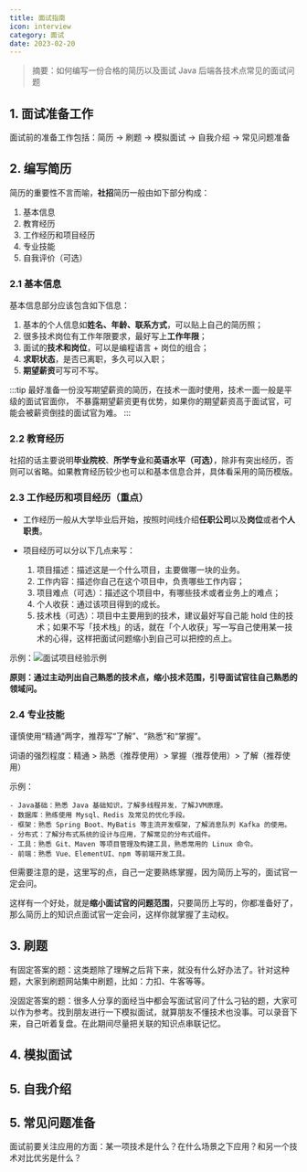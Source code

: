 ```yaml
---
title: 面试指南
icon: interview
category: 面试
date: 2023-02-20
---
```


> 摘要：如何编写一份合格的简历以及面试 Java 后端各技术点常见的面试问题

## 1. 面试准备工作

面试前的准备工作包括：简历 -> 刷题 -> 模拟面试 -> 自我介绍 -> 常见问题准备

## 2. 编写简历

简历的重要性不言而喻，**社招**简历一般由如下部分构成：

1. 基本信息
2. 教育经历
3. 工作经历和项目经历
4. 专业技能
5. 自我评价（可选）

### 2.1 基本信息

基本信息部分应该包含如下信息：

1. 基本的个人信息如**姓名、年龄、联系方式**，可以贴上自己的简历照；
2. 很多技术岗位有工作年限要求，最好写上**工作年限**；
3. 面试的**技术和岗位**，可以是编程语言 + 岗位的组合；
4. **求职状态**，是否已离职，多久可以入职；
5. **期望薪资**可写可不写。

:::tip
最好准备一份没写期望薪资的简历，在技术一面时使用，技术一面一般是平级的面试官面你，
不暴露期望薪资更有优势，如果你的期望薪资高于面试官，可能会被薪资倒挂的面试官为难。
:::

### 2.2 教育经历

社招的话主要说明**毕业院校**、**所学专业**和**英语水平（可选）**，除非有突出经历，否则可以省略。如果教育经历较少也可以和基本信息合并，具体看采用的简历模版。

### 2.3 工作经历和项目经历（重点）

- 工作经历一般从大学毕业后开始，按照时间线介绍**任职公司**以及**岗位**或者**个人职责**。

- 项目经历可以分以下几点来写：
  1. 项目描述：描述这是一个什么项目，主要做哪一块的业务。
  2. 工作内容：描述你自己在这个项目中，负责哪些工作内容；
  3. 项目难点（可选）：描述这个项目中，有哪些技术或者业务上的难点；
  4. 个人收获：通过该项目得到的成长。
  5. 技术栈（可选）：项目中主要用到的技术，建议最好写自己能 hold 住的技术；如果不写「技术栈」的话，就在「个人收获」写一写自己使用某一技术的心得，这样把面试问题缩小到自己可以把控的点上。 

示例：![面试项目经验示例](https://cdn.staticaly.com/gh/AlexChen68/image-hosting@master/blog/resource/面试项目经验示例.png)

**原则：通过主动列出自己熟悉的技术点，缩小技术范围，引导面试官往自己熟悉的领域问。**

### 2.4 专业技能

谨慎使用“精通”两字，推荐写“了解”、“熟悉”和“掌握”。

词语的强烈程度：精通 > 熟悉（推荐使用）> 掌握（推荐使用）> 了解（推荐使用）

示例：

```
- Java基础：熟悉 Java 基础知识，了解多线程并发，了解JVM原理。
- 数据库：熟练使用 Mysql、Redis 及常见的优化手段。
- 框架：熟悉 Spring Boot、MyBatis 等主流开发框架，了解消息队列 Kafka 的使用。
- 分布式：了解分布式系统的设计与应用，了解常见的分布式组件。
- 工具：熟悉 Git、Maven 等项目管理及构建工具，熟悉常用的 Linux 命令。
- 前端：熟悉 Vue、ElementUI、npm 等前端开发工具。
```

但需要注意的是，这里写的点，自己一定要熟练掌握，因为简历上写的，面试官一定会问。

这样有一个好处，就是**缩小面试官的问题范围**，只要简历上写的，你都准备好了，那么简历上的知识点面试官一定会问，这样你就掌握了主动权。

## 3. 刷题

有固定答案的题：这类题除了理解之后背下来，就没有什么好办法了。针对这种题，大家到刷题网站集中刷题，比如：力扣、牛客等等。

没固定答案的题：很多人分享的面经当中都会写面试官问了什么刁钻的题，大家可以作为参考。找到朋友进行一下模拟面试，就算朋友不懂技术也没事。可以录音下来，自己听着复盘。在此期间尽量把关联的知识点串联记忆。

## 4. 模拟面试

## 5. 自我介绍

## 5. 常见问题准备

面试前要关注应用的方面：某一项技术是什么？在什么场景之下应用？和另一个技术对比优劣是什么？